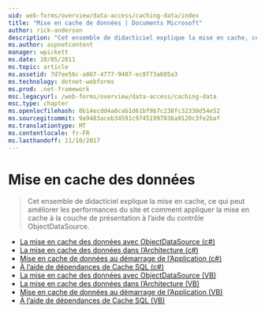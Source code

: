 ```yaml
---
uid: web-forms/overview/data-access/caching-data/index
title: "Mise en cache de données | Documents Microsoft"
author: rick-anderson
description: "Cet ensemble de didacticiel explique la mise en cache, ce qui peut améliorer les performances du site et comment appliquer la mise en cache à la couche de présentation à l’aide du contrôle ObjectDataSource..."
ms.author: aspnetcontent
manager: wpickett
ms.date: 10/05/2011
ms.topic: article
ms.assetid: 7d7ee56c-a867-4777-9407-ec8f73a605a3
ms.technology: dotnet-webforms
ms.prod: .net-framework
msc.legacyurl: /web-forms/overview/data-access/caching-data
msc.type: chapter
ms.openlocfilehash: 0b14ecdd4a8cab1d61bf9b7c238fc32330d54e52
ms.sourcegitcommit: 9a9483aceb34591c97451997036a9120c3fe2baf
ms.translationtype: MT
ms.contentlocale: fr-FR
ms.lasthandoff: 11/10/2017
---
```

<a name="caching-data"></a>Mise en cache des données
====================
> Cet ensemble de didacticiel explique la mise en cache, ce qui peut améliorer les performances du site et comment appliquer la mise en cache à la couche de présentation à l’aide du contrôle ObjectDataSource.


- [La mise en cache des données avec ObjectDataSource (c#)](caching-data-with-the-objectdatasource-cs.md)
- [La mise en cache des données dans l’Architecture (c#)](caching-data-in-the-architecture-cs.md)
- [Mise en cache de données au démarrage de l’Application (c#)](caching-data-at-application-startup-cs.md)
- [À l’aide de dépendances de Cache SQL (c#)](using-sql-cache-dependencies-cs.md)
- [La mise en cache des données avec ObjectDataSource (VB)](caching-data-with-the-objectdatasource-vb.md)
- [La mise en cache des données dans l’Architecture (VB)](caching-data-in-the-architecture-vb.md)
- [Mise en cache de données au démarrage de l’Application (VB)](caching-data-at-application-startup-vb.md)
- [À l’aide de dépendances de Cache SQL (VB)](using-sql-cache-dependencies-vb.md)
